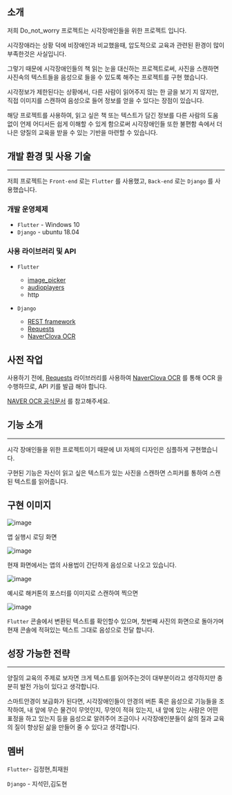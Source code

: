 ## 소개

저희 Do_not_worry 프로젝트는 시각장애인들을 위한 프로젝트 입니다.

 시각장애라는 상황 덕에 비장애인과 비교했을때, 압도적으로 교육과 관련된 환경이 많이 부족한것은 사실입니다.
 
 그렇기 때문에 시각장애인들의 책 읽는 눈을 대신하는 프로젝트로써, 사진을 스캔하면 사진속의 텍스트들을 음성으로 들을 수 있도록 해주는 프로젝트를 구현 했습니다.
 
  시각정보가 제한된다는 상황에서, 다른 사람이 읽어주지 않는 한 글을 보기 지 않지만,  직접 이미지를 스캔하여 음성으로 들어 정보를 얻을 수 있다는 장점이 있습니다.
  
  해당 프로젝트를 사용하여, 읽고 싶은 책 또는 텍스트가 담긴 정보를  다른 사람의 도움 없이 언제 어디서든 쉽게 이해할 수 있게 함으로써 시각장애인들 또한 불편함 속에서 더 나은 양질의 교육을 받을 수 있는 기반을 마련할 수 있습니다.


## 개발 환경 및 사용 기술
-------------------
저희 프로젝트는 `Front-end` 로는 `Flutter` 를 사용했고, `Back-end` 로는 `Django` 를 사용했습니다.

### 개발 운영체제

- `Flutter` - Windows 10
- `Django` - ubuntu 18.04
  
### 사용 라이브러리 및 API

- `Flutter` 

  * [image_picker](https://pub.dev/packages/image_picker)
  * [audioplayers](https://pub.dev/packages/audioplayers)
  * http


- `Django`
  
  * [REST framework](https://www.django-rest-framework.org/)
  * [Requests](https://docs.python-requests.org/en/latest/)
  * [NaverClova OCR](https://www.ncloud.com/product/aiService/ocr)

  
## 사전 작업

사용하기 전에, [Requests](https://docs.python-requests.org/en/latest/) 라이브러리를 사용하여 [NaverClova OCR](https://www.ncloud.com/product/aiService/ocr) 를 통해 OCR 을 수행하므로, API 키를 발급 해야 합니다.

[NAVER OCR 공식문서](https://guide.ncloud-docs.com/docs/ko/ocr-ocr-1-1) 를 참고해주세요.



## 기능 소개
-------------------
시각 장애인들을 위한 프로젝트이기 때문에 UI 자체의 디자인은 심플하게 구현했습니다.

구현된 기능은 자신이 읽고 싶은 텍스트가 있는 사진을 스캔하면 스피커를 통하여 스캔된 텍스트를 읽어줍니다.


구현 이미지
-------------------
![image](https://user-images.githubusercontent.com/81365408/152623074-bdf6b4d7-fbcf-4fcd-baa4-264665b9a645.png)

앱 실행시 로딩 화면

![image](https://user-images.githubusercontent.com/81365408/152622085-7938211f-26c7-47f8-8926-bb94434dfaff.png)

현재 화면에서는 앱의 사용법이 간단하게 음성으로 나오고 있습니다.

![image](https://user-images.githubusercontent.com/81365408/152622064-217ff48d-6b82-434a-8535-97f9362ed03f.png)

예시로 해커톤의 포스터를 이미지로 스캔하여 찍으면

![image](https://user-images.githubusercontent.com/81365408/152622188-223963d3-7aa8-432d-9f4a-0927ea5334e5.png)

`Flutter` 콘솔에서 변환된 텍스트를 확인할수 있으며, 첫번째 사진의 화면으로 돌아가며 현재 콘솔에 적혀있는 텍스트 그대로 음성으로 전달 합니다. 


## 성장 가능한 전략
-------------------
양질의 교육의 주제로 보자면 크게 텍스트를 읽어주는것이 대부분이라고 생각하지만 충분히 발전 가능이 있다고 생각합니다.

스마트안경이 보급화가 된다면, 시각장애인들이 안경의 버튼 혹은 음성으로 기능들을 조작하여, 내 앞에 무슨 물건이 무엇인지, 무엇이 적혀 있는지, 내 앞에 있는 사람은 어떤 표정을 하고 있는지 등을 음성으로 알려주어 조금이나 시각장애인분들이 삶의 질과 교육의 질이 향상된 삶을 만들어 줄 수 있다고 생각합니다.


## 멤버

`Flutter`- 김정현,최재원

`Django` - 지석민,김도현
